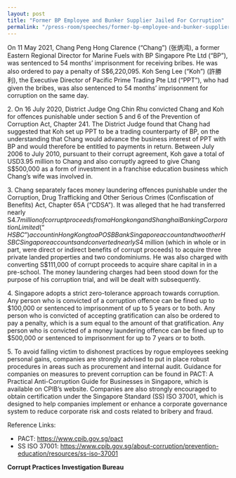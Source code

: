 ```yaml
---
layout: post
title: "Former BP Employee and Bunker Supplier Jailed For Corruption"
permalink: "/press-room/speeches/former-bp-employee-and-bunker-supplier-jailed-corruption"
---
```

On 11 May 2021, Chang Peng Hong Clarence (“Chang”) (张炳鸿), a former Eastern Regional Director for Marine Fuels with BP Singapore Pte Ltd (“BP”), was sentenced to 54 months’ imprisonment for receiving bribes. He was also ordered to pay a penalty of S$6,220,095. Koh Seng Lee (“Koh”) (許勝利), the Executive Director of Pacific Prime Trading Pte Ltd (“PPT”), who had given the bribes, was also sentenced to 54 months’ imprisonment for corruption on the same day.

2\.        On 16 July 2020, District Judge Ong Chin Rhu convicted Chang and Koh for offences punishable under section 5 and 6 of the Prevention of Corruption Act, Chapter 241. The District Judge found that Chang had suggested that Koh set up PPT to be a trading counterparty of BP, on the understanding that Chang would advance the business interest of PPT with BP and would therefore be entitled to payments in return. Between July 2006 to July 2010, pursuant to their corrupt agreement, Koh gave a total of USD3.95 million to Chang and also corruptly agreed to give Chang S$500,000 as a form of investment in a franchise education business which Chang’s wife was involved in.

3\.        Chang separately faces money laundering offences punishable under the Corruption, Drug Trafficking and Other Serious Crimes (Confiscation of Benefits) Act, Chapter 65A (“CDSA”). It was alleged that he had transferred nearly S$4.7million of corrupt proceeds from a Hongkong and Shanghai Banking Corporation Limited (“HSBC”) account in Hong Kong to a POSB Bank Singapore account and two other HSBC Singapore accounts and converted nearly S$4 million (which in whole or in part, were direct or indirect benefits of corrupt proceeds) to acquire three private landed properties and two condominiums. He was also charged with converting S$111,000 of corrupt proceeds to acquire share capital in in a pre-school. The money laundering charges had been stood down for the purpose of his corruption trial, and will be dealt with subsequently.

4\.        Singapore adopts a strict zero-tolerance approach towards corruption. Any person who is convicted of a corruption offence can be fined up to $100,000 or sentenced to imprisonment of up to 5 years or to both.  Any person who is convicted of accepting gratification can also be ordered to pay a penalty, which is a sum equal to the amount of that gratification. Any person who is convicted of a money laundering offence can be fined up to $500,000 or sentenced to imprisonment for up to 7 years or to both.

5\.        To avoid falling victim to dishonest practices by rogue employees seeking personal gains, companies are strongly advised to put in place robust procedures in areas such as procurement and internal audit. Guidance for companies on measures to prevent corruption can be found in PACT: A Practical Anti-Corruption Guide for Businesses in Singapore, which is available on CPIB’s website. Companies are also strongly encouraged to obtain certification under the Singapore Standard (SS) ISO 37001, which is designed to help companies implement or enhance a corporate governance system to reduce corporate risk and costs related to bribery and fraud.

Reference Links:
* PACT: <a href="https://www.cpib.gov.sg/pact">https://www.cpib.gov.sg/pact</a><br />
* SS ISO 37001: <a href="https://www.cpib.gov.sg/about-corruption/prevention-education/resources/ss-iso-37001">https://www.cpib.gov.sg/about-corruption/prevention-education/resources/ss-iso-37001</a>
 
**Corrupt Practices Investigation Bureau**
